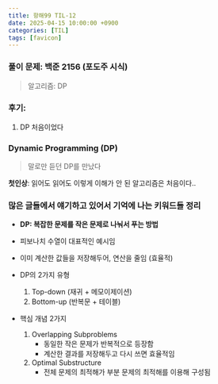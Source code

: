 ```yaml
---
title: 항해99 TIL-12
date: 2025-04-15 10:00:00 +0900
categories: [TIL]
tags: [favicon]
---
```


### 풀이 문제: 백준 2156 (포도주 시식)
> 알고리즘: DP

### 후기: 
1. DP 처음이었다

### Dynamic Programming (DP)
> 말로만 듣던 DP를 만났다

**첫인상**: 읽어도 읽어도 이렇게 이해가 안 된 알고리즘은 처음이다..

### 많은 글들에서 얘기하고 있어서 기억에 나는 키워드들 정리
- **DP: 복잡한 문제를 작은 문제로 나눠서 푸는 방법**
- 피보나치 수열이 대표적인 예시임
- 이미 계산한 값들을 저장해두어, 연산을 줄임 (효율적)
- DP의 2가지 유형
   1. Top-down (재귀 + 메모이제이션)
   2. Bottom-up (반복문 + 테이블)

- 핵심 개념 2가지
   1. Overlapping Subproblems
        - 동일한 작은 문제가 반복적으로 등장함
        - 계산한 결과를 저장해두고 다시 쓰면 효율적임
   2. Optimal Substructure
        - 전체 문제의 최적해가 부분 문제의 최적해를 이용해 구성됨